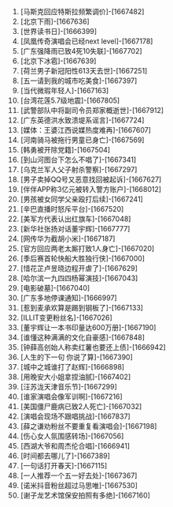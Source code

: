 
1. [马斯克回应特斯拉频繁调价]-[1667482]
1. [北京下雨]-[1667636]
1. [世界读书日]-[1666399]
1. [凤凰传奇演唱会已经next level]-[1667178]
1. [广东强降雨已致4死10失联]-[1667702]
1. [北京下冰雹]-[1667639]
1. [荷兰男子新冠阳性613天去世]-[1667251]
1. [五一请到我的城市吃美食]-[1667397]
1. [当代微瑕年轻人]-[1667163]
1. [台湾花莲5.7级地震]-[1667805]
1. [武警部队中将副司令员郑家概逝世]-[1667912]
1. [广东英德洪水致溃堤系谣言]-[1667724]
1. [媒体：王婆江西说媒热度难再]-[1667607]
1. [河南骑马被拖行男童已身亡]-[1667569]
1. [韩勇被开除党籍]-[1667504]
1. [到山河图台下怎么不唱了]-[1667341]
1. [乌克兰军人父子射杀警察]-[1667297]
1. [男子卖掉QQ号又恶意找回被起诉]-[1667627]
1. [伴伴APP称3亿元被转入警方账户]-[1668012]
1. [男孩被女同学父亲殴打后续]-[1667241]
1. [辛巴直播时怒斥平台]-[1667520]
1. [美军方代表认出红旗车]-[1667048]
1. [新华社张扬对话董宇辉]-[1667777]
1. [网传华为截胡小米]-[1667187]
1. [官方回应两老太厮打致1人身亡]-[1667020]
1. [季后赛首轮快船大胜独行侠]-[1667000]
1. [惜花芷卢昱晓边程开虐了]-[1667629]
1. [哈尔滨一九四四杨幂演技]-[1667043]
1. [电影破墓]-[1667040]
1. [广东多地停课通知]-[1666997]
1. [惹到麦承欢算是踢到钢板了]-[1667133]
1. [ILLIT变更粉丝名]-[1667026]
1. [董宇辉让一本书印量达600万册]-[1667190]
1. [谁懂这种满满的文化自豪感]-[1667848]
1. [钟薛高创始人称卖红薯也要还上债]-[1666942]
1. [人生的下一句 你说了算]-[1667390]
1. [城中之城谁打了赵辉]-[1666898]
1. [用晚安大小姐拿捏油腻]-[1667402]
1. [汪苏泷天津音乐节]-[1667299]
1. [谁家演唱会像军训啊]-[1667216]
1. [美国僵尸鹿病已致2人死亡]-[1667032]
1. [演唱会现场不跟唱挑战]-[1667837]
1. [薛之谦劝粉丝不要重复看演唱会]-[1667198]
1. [伤心女人氛围感转场]-[1667056]
1. [西湖大爷和周杰伦合唱]-[1666941]
1. [时间都去哪儿了]-[1667389]
1. [一句话打开春天]-[1667115]
1. [一人推荐一个五一好去处]-[1667367]
1. [诺米抖音粉丝超过马思唯]-[1667530]
1. [谢子龙艺术馆保安拍照有多绝]-[1667160]
